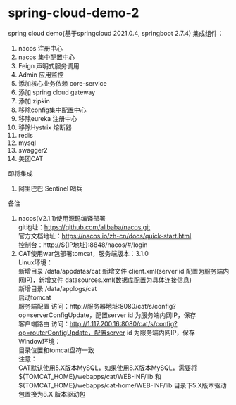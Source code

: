 # spring-cloud-demo-2
spring cloud demo(基于springcloud 2021.0.4, springboot 2.7.4)
集成组件：
1. nacos 注册中心
2. nacos 集中配置中心
3. Feign 声明式服务调用
4. Admin 应用监控
5. 添加核心业务依赖 core-service
6. 添加 spring cloud gateway
7. 添加 zipkin
8. 移除config集中配置中心
9. 移除eureka 注册中心
10. 移除Hystrix 熔断器
11. redis
12. mysql
13. swagger2
14. 美团CAT

即将集成
1. 阿里巴巴 Sentinel 哨兵

备注
1. nacos(V2.1.1)使用源码编译部署 <br>
  git地址：https://github.com/alibaba/nacos.git <br>
  官方文档地址：https://nacos.io/zh-cn/docs/quick-start.html <br>
  控制台：http://${IP地址}:8848/nacos/#/login
2. CAT使用war包部署tomcat，服务端版本：3.1.0 <br>
  Linux环境： <br>
    新增目录 /data/appdatas/cat  新增文件 client.xml(server id 配置为服务端内网IP)，新增文件 datasources.xml(数据库配置为具体连接信息) <br>
    新增目录 /data/applogs/cat <br>
    启动tomcat <br>
    服务端配置 访问：http://服务器地址:8080/cat/s/config?op=serverConfigUpdate，配置server id 为服务端内网IP，保存 <br>
    客户端路由 访问：http://1.117.200.16:8080/cat/s/config?op=routerConfigUpdate，配置server id 为服务端内网IP，保存 <br>
  Window环境： <br>
    目录位置和tomcat盘符一致 <br>
  注意： <br>
    CAT默认使用5.X版本MySQL，如果使用8.X版本MySQL，需要将${TOMCAT_HOME}/webapps/cat/WEB-INF/lib 和 ${TOMCAT_HOME}/webapps/cat-home/WEB-INF/lib 目录下5.X版本驱动包置换为8.X     版本驱动包
    
